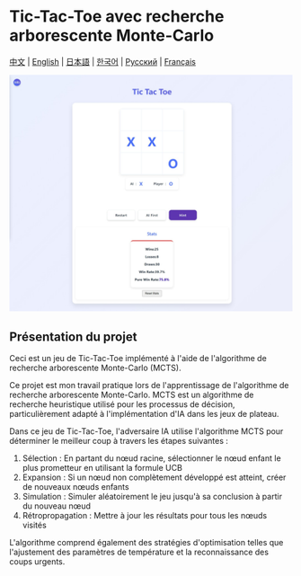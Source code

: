 # Tic-Tac-Toe avec recherche arborescente Monte-Carlo

[中文](README.zh-CN.md) | [English](README.md) | [日本語](README.ja.md) | [한국어](README.ko.md) | [Русский](README.ru.md) | [Français](#français)

<picture>
  <source srcset="preview.fr.jpeg" />
  <img src="preview.jpeg" alt="Aperçu du jeu" />
</picture>

## Présentation du projet

Ceci est un jeu de Tic-Tac-Toe implémenté à l'aide de l'algorithme de recherche arborescente Monte-Carlo (MCTS).

Ce projet est mon travail pratique lors de l'apprentissage de l'algorithme de recherche arborescente Monte-Carlo. MCTS est un algorithme de recherche heuristique utilisé pour les processus de décision, particulièrement adapté à l'implémentation d'IA dans les jeux de plateau.

Dans ce jeu de Tic-Tac-Toe, l'adversaire IA utilise l'algorithme MCTS pour déterminer le meilleur coup à travers les étapes suivantes :
1. Sélection : En partant du nœud racine, sélectionner le nœud enfant le plus prometteur en utilisant la formule UCB
2. Expansion : Si un nœud non complètement développé est atteint, créer de nouveaux nœuds enfants
3. Simulation : Simuler aléatoirement le jeu jusqu'à sa conclusion à partir du nouveau nœud
4. Rétropropagation : Mettre à jour les résultats pour tous les nœuds visités

L'algorithme comprend également des stratégies d'optimisation telles que l'ajustement des paramètres de température et la reconnaissance des coups urgents. 
